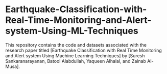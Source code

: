 # Earthquake-Classification-with-Real-Time-Monitoring-and-Alert-system-Using-ML-Techniques
This repository contains the code and datasets associated with the research paper titled [Earthquake Classification with Real Time Monitoring and Alert system Using Machine Learning Techniques]  by [Suresh Sankaranarayanan, Batool Alabdullah, Yaqueen Alhalal, and Zainab Al-Musa].
